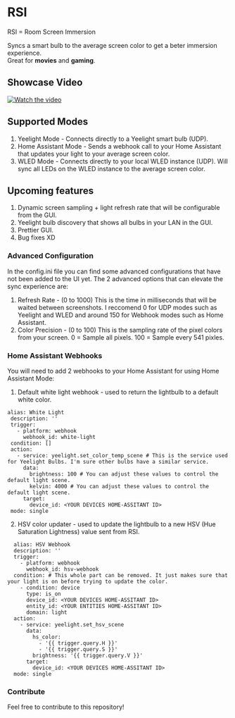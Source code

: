 
# RSI

RSI = Room Screen Immersion

Syncs a smart bulb to the average screen color to get a beter immersion experience.  
Great for **movies** and **gaming**.

## Showcase Video

[![Watch the video](https://img.youtube.com/vi/LmSRSs_x13M/maxresdefault.jpg)](https://youtu.be/LmSRSs_x13M)

## Supported Modes

1. Yeelight Mode - Connects directly to a Yeelight smart bulb (UDP).
2. Home Assistant Mode - Sends a webhook call to your Home Assistant that updates your light to your average screen color.
2. WLED Mode - Connects directly to your local WLED instance (UDP). Will sync all LEDs on the WLED instance to the average screen color.

## Upcoming features

1. Dynamic screen sampling + light refresh rate that will be configurable from the GUI.
2. Yeelight bulb discovery that shows all bulbs in your LAN in the GUI.
3. Prettier GUI.
4. Bug fixes XD

### Advanced Configuration

In the config.ini file you can find some advanced configurations that have not been added to the UI yet.
The 2 advanced options that can elevate the sync experience are:

1. Refresh Rate - (0 to 1000) This is the time in milliseconds that will be waited between screenshots. I reccomend 0 for UDP modes such as Yeelight and WLED and around 150 for Webhook modes  such as Home Assistant.
2. Color Precision - (0 to 100) This is the sampling rate of the pixel colors from your screen. 0 = Sample all pixels. 100 = Sample every 541 pixles.

### Home Assistant Webhooks

You will need to add 2 webhooks to your Home Assistant for using Home Assistant Mode:
1. Default white light webhook - used to return the lightbulb to a default white color.
 
 ```
 alias: White Light
  description: ''
  trigger:
    - platform: webhook
      webhook_id: white-light
  condition: []
  action:
    - service: yeelight.set_color_temp_scene # This is the service used for Yeelight Bulbs. I'm sure other bulbs have a similar service.
      data:
        brightness: 100 # You can adjust these values to control the default light scene.
        kelvin: 4000 # You can adjust these values to control the default light scene.
      target:
        device_id: <YOUR DEVICES HOME-ASSITANT ID>
  mode: single
```

2. HSV color updater - used to update the lightbulb to a new HSV (Hue Saturation Lightness) value sent from RSI.

```
  alias: HSV Webhook
  description: ''
  trigger:
    - platform: webhook
      webhook_id: hsv-webhook
  condition: # This whole part can be removed. It just makes sure that your light is on before trying to update the color.
    - condition: device
      type: is_on
      device_id: <YOUR DEVICES HOME-ASSITANT ID>
      entity_id: <YOUR ENTITIES HOME-ASSITANT ID>
      domain: light
  action:
    - service: yeelight.set_hsv_scene
      data:
        hs_color:
          - '{{ trigger.query.H }}'
          - '{{ trigger.query.S }}'
        brightness: '{{ trigger.query.V }}'
      target:
        device_id: <YOUR DEVICES HOME-ASSITANT ID>
  mode: single

```

### Contribute
Feel free to contribute to this repository!

